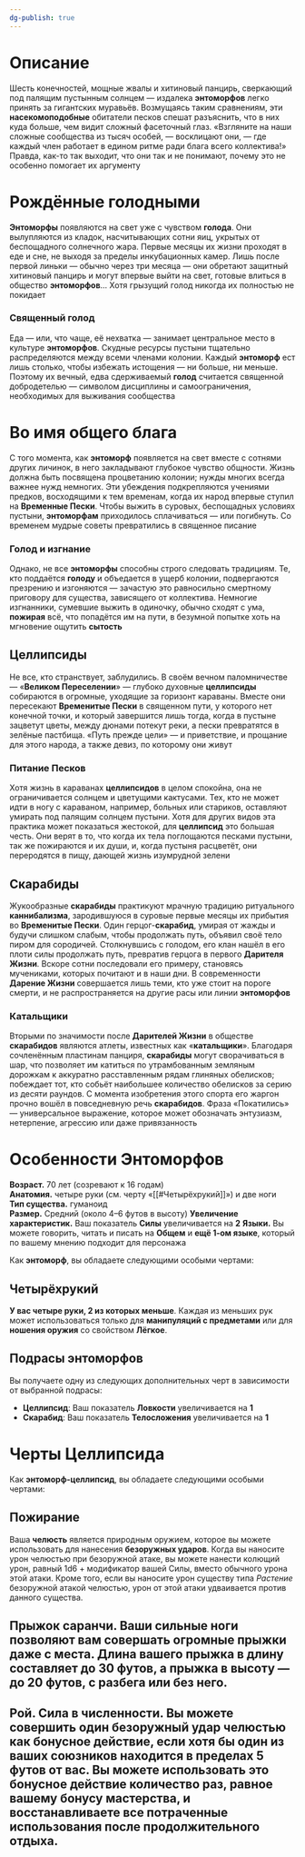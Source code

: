 ```yaml
---
dg-publish: true
---
```


# Описание
Шесть конечностей, мощные жвалы и хитиновый панцирь, сверкающий под палящим пустынным солнцем — издалека **энтоморфов** легко принять за гигантских муравьёв. Возмущаясь таким сравнениям, эти **насекомоподобные** обитатели песков спешат разъяснить, что в них куда больше, чем видит сложный фасеточный глаз.
«Взгляните на наши сложные сообщества из тысяч особей, — восклицают они, — где каждый член работает в едином ритме ради блага всего коллектива!»  
Правда, как-то так выходит, что они так и не понимают, почему это не особенно помогает их аргументу

# Рождённые голодными
**Энтоморфы** появляются на свет уже с чувством **голода**. Они вылупляются из кладок, насчитывающих сотни яиц, укрытых от беспощадного солнечного жара. Первые месяцы их жизни проходят в еде и сне, не выходя за пределы инкубационных камер. Лишь после первой линьки — обычно через три месяца — они обретают защитный хитиновый панцирь и могут впервые выйти на свет, готовые влиться в общество **энтоморфов**... Хотя грызущий голод никогда их полностью не покидает
### Священный голод 
Еда — или, что чаще, её нехватка — занимает центральное место в культуре **энтоморфов**. Скудные ресурсы пустыни тщательно распределяются между всеми членами колонии. Каждый **энтоморф** ест лишь столько, чтобы избежать истощения — ни больше, ни меньше. Поэтому их вечный, едва сдерживаемый **голод** считается священной добродетелью — символом дисциплины и самоограничения, необходимых для выживания сообщества

# Во имя общего блага
С того момента, как **энтоморф** появляется на свет вместе с сотнями других личинок, в него закладывают глубокое чувство общности. Жизнь должна быть посвящена процветанию колонии; нужды многих всегда важнее нужд немногих. Эти убеждения подкрепляются учениями предков, восходящими к тем временам, когда их народ впервые ступил на **Временные Пески**. Чтобы выжить в суровых, беспощадных условиях пустыни, **энтоморфам** приходилось сплачиваться — или погибнуть. Со временем мудрые советы превратились в священное писание
### Голод и изгнание
Однако, не все **энтоморфы** способны строго следовать традициям. Те, кто поддаётся **голоду** и объедается в ущерб колонии, подвергаются презрению и изгоняются — зачастую это равносильно смертному приговору для существа, зависящего от коллектива. Немногие изгнанники, сумевшие выжить в одиночку, обычно сходят с ума, **пожирая** всё, что попадётся им на пути, в безумной попытке хоть на мгновение ощутить **сытость**

## Целлипсиды
Не все, кто странствует, заблудились. В своём вечном паломничестве — «**Великом Переселении**» — глубоко духовные **целлипсиды** собираются в огромные, уходящие за горизонт караваны. Вместе они пересекают **Временитые Пески** в священном пути, у которого нет конечной точки, и который завершится лишь тогда, когда в пустыне зацветут цветы, между дюнами потекут реки, а пески превратятся в зелёные пастбища. «Путь прежде цели» — и приветствие, и прощание для этого народа, а также девиз, по которому они живут
### Питание Песков
Хотя жизнь в караванах **целлипсидов** в целом спокойна, она не ограничивается солнцем и цветущими кактусами. Тех, кто не может идти в ногу с караваном, например, больных или стариков, оставляют умирать под палящим солнцем пустыни. Хотя для других видов эта практика может показаться жестокой, для **целлипсид** это большая честь. Они верят в то, что когда их тела поглощаются песками пустыни, так же пожираются и их души, и, когда пустыня расцветёт, они переродятся в пищу, дающей жизнь изумрудной зелени
## Скарабиды
Жукообразные **скарабиды** практикуют мрачную традицию ритуального **каннибализма**, зародившуюся в суровые первые месяцы их прибытия во **Временитые Пески**. Один герцог-**скарабид**, умирая от жажды и будучи слишком слабым, чтобы продолжать путь, объявил своё тело пиром для сородичей. Столкнувшись с голодом, его клан нашёл в его плоти силы продолжать путь, превратив герцога в первого **Дарителя Жизни**. Вскоре сотни последовали его примеру, становясь мучениками, которых почитают и в наши дни. В современности **Дарение Жизни** совершается лишь теми, кто уже стоит на пороге смерти, и не распространяется на другие расы или линии **энтоморфов**
### Катальщики
Вторыми по значимости после **Дарителей Жизни** в обществе **скарабидов** являются атлеты, известных как «**катальщики**». Благодаря сочленённым пластинам панциря, **скарабиды** могут сворачиваться в шар, что позволяет им катиться по утрамбованным земляным дорожкам к аккуратно расставленным рядам глиняных обелисков; побеждает тот, кто собьёт наибольшее количество обелисков за серию из десяти раундов. С момента изобретения этого спорта его жаргон прочно вошёл в повседневную речь **скарабидов**. Фраза «Покатились» — универсальное выражение, которое может обозначать энтузиазм, нетерпение, агрессию или даже привязанность


# Особенности Энтоморфов

**Возраст.** 70 лет (созревают к 16 годам)  
**Анатомия.** четыре руки (см. черту «[[#Четырёхрукий]]») и две ноги  
**Тип существа.** гуманоид  
**Размер.** Средний (около 4–6 футов в высоту)
**Увеличение характеристик.** Ваш показатель **Силы** увеличивается на **2**
**Языки.** Вы можете говорить, читать и писать на **Общем** и **ещё 1-ом языке**, который по вашему мнению подходит для персонажа

Как **энтоморф**, вы обладаете следующими особыми чертами:
## Четырёхрукий
**У вас четыре руки, 2 из которых меньше**. Каждая из меньших рук может использоваться только для **манипуляций с предметами** или для **ношения оружия** со свойством **Лёгкое**.
## Подрасы энтоморфов
Вы получаете одну из следующих дополнительных черт в зависимости от выбранной подрасы:
- **Целлипсид**: Ваш показатель **Ловкости** увеличивается на **1**
- **Скарабид**: Ваш показатель **Телосложения** увеличивается на **1**


# Черты Целлипсида
Как **энтоморф-целлипсид**, вы обладаете следующими особыми чертами:
## Пожирание
Ваша **челюсть** является природным оружием, которое вы можете использовать для нанесения **безоружных ударов**. Когда вы наносите урон челюстью при безоружной атаке, вы можете нанести колющий урон, равный 1d6 + модификатор вашей Силы, вместо обычного урона этой атаки. Кроме того, если вы наносите урон существу типа _Растение_ безоружной атакой челюстью, урон от этой атаки удваивается против данного существа.

## **Прыжок саранчи.** Ваши сильные ноги позволяют вам совершать огромные прыжки даже с места. Длина вашего прыжка в длину составляет до 30 футов, а прыжка в высоту — до 20 футов, с разбега или без него.

## **Рой.** Сила в численности. Вы можете совершить один безоружный удар челюстью как бонусное действие, если хотя бы один из ваших союзников находится в пределах 5 футов от вас. Вы можете использовать это бонусное действие количество раз, равное вашему бонусу мастерства, и восстанавливаете все потраченные использования после продолжительного отдыха.















